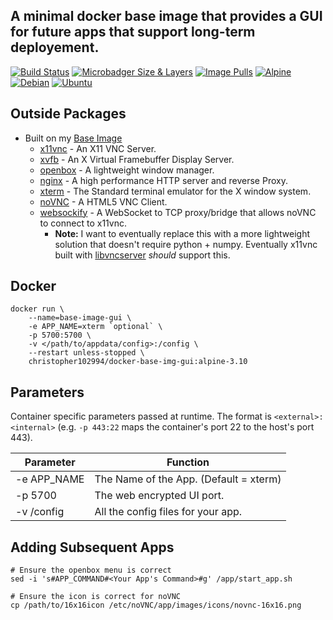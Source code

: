 ## A minimal docker base image that provides a GUI for future apps that support long-term deployement.

 [![Build Status](https://travis-ci.com/chris102994/docker-base-image-gui.svg?branch=master)](https://travis-ci.com/chris102994/docker-base-image-gui)
[![Microbadger Size & Layers](https://images.microbadger.com/badges/image/christopher102994/docker-base-img-gui.svg)](https://microbadger.com/images/christopher102994/docker-base-img-gui "Get your own image badge on microbadger.com")
 [![Image Pulls](https://img.shields.io/docker/pulls/christopher102994/docker-base-img-gui)](https://hub.docker.com/repository/docker/christopher102994/docker-base-img-gui)
 [![Alpine](https://images.microbadger.com/badges/version/christopher102994/docker-base-img-gui:alpine-3.10-latest.svg)](https://microbadger.com/images/christopher102994/docker-base-img-gui:alpine-3.10-latest "Get your own version badge on microbadger.com")
 [![Debian](https://images.microbadger.com/badges/version/christopher102994/docker-base-img-gui:debian-10-latest.svg)](https://microbadger.com/images/christopher102994/docker-base-img-gui:debian-10-latest "Get your own version badge on microbadger.com")
 [![Ubuntu](https://images.microbadger.com/badges/version/christopher102994/docker-base-img-gui:ubuntu-18-latest.svg)](https://microbadger.com/images/christopher102994/docker-base-img-gui:ubuntu-18-latest "Get your own version badge on microbadger.com")

## Outside Packages
* Built on my [Base Image](https://github.com/chris102994/docker-base-image)
  * [x11vnc](http://www.karlrunge.com/x11vnc/) - An X11 VNC Server.
  * [xvfb](https://www.x.org/releases/X11R7.6/doc/man/man1/Xvfb.1.xhtml) - An X Virtual Framebuffer Display Server.
  * [openbox](http://openbox.org/wiki/Main_Page) - A lightweight window manager.
  * [nginx](https://www.nginx.com/) - A high performance HTTP server and reverse Proxy.
  * [xterm](https://en.wikipedia.org/wiki/Xterm) - The Standard terminal emulator for the X window system.
  * [noVNC](https://github.com/novnc/noVNC) - A HTML5 VNC Client.
  * [websockify](https://github.com/novnc/websockify) - A WebSocket to TCP proxy/bridge that allows noVNC to connect to x11vnc.
    * **Note:** I want to eventually replace this with a more lightweight solution that doesn't require python + numpy. Eventually x11vnc built with [libvncserver](https://libvnc.github.io/) *should* support this.

## Docker
```
docker run \
	--name=base-image-gui \
	-e APP_NAME=xterm `optional` \
	-p 5700:5700 \
	-v </path/to/appdata/config>:/config \
	--restart unless-stopped \
	christopher102994/docker-base-img-gui:alpine-3.10
```

## Parameters
Container specific parameters passed at runtime. The format is `<external>:<internal>` (e.g. `-p 443:22` maps the container's port 22 to the host's port 443).

| Parameter | Function |
| -------- | -------- |
| -e APP_NAME | The Name of the App. (Default = xterm) |
| -p 5700 | The web encrypted UI port. |
| -v /config | All the config files for your app. |

## Adding Subsequent Apps
```
# Ensure the openbox menu is correct
sed -i 's#APP_COMMAND#<Your App's Command>#g' /app/start_app.sh

# Ensure the icon is correct for noVNC
cp /path/to/16x16icon /etc/noVNC/app/images/icons/novnc-16x16.png
``` 
